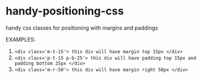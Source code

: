# handy-positioning-css
handy css classes for positioning with margins and paddings


EXAMPLES:

1. `<div class='m-t-15'> this div will have margin top 15px </div>`
1. `<div class='p-t-15 p-b-25'> this div will have padding top 15px and padding bottom 25px </div>`
1. `<div class='m-r-50'> this div will have margin right 50px </div>`
